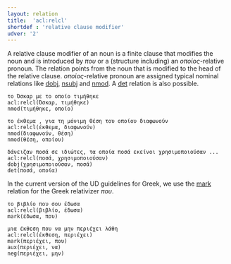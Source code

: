 ```yaml
---
layout: relation
title:  'acl:relcl'
shortdef : 'relative clause modifier'
udver: '2'
---
```


A relative clause modifier of an noun is a finite clause that modifies the noun and is introduced by *που* or a (structure including) an *οποίος*-relative pronoun. The relation points from the noun that is modified to the head of the relative clause. *οποίος*-relative pronoun are assigned typical nominal relations like  [dobj](obj), [nsubj](nsubj) and [nmod](nmod). A [det](det) relation is also possible.

~~~ sdparse
το Όσκαρ με το οποίο τιμήθηκε
acl:relcl(Όσκαρ, τιμήθηκε)
nmod(τιμήθηκε, οποίο)
~~~

~~~ sdparse
το έκθεμα , για τη μόνιμη θέση του οποίου διαφωνούν
acl:relcl(έκθεμα, διαφωνούν)
nmod(διαφωνούν, θέση)
nmod(θέση, οποίου)
~~~

~~~ sdparse
δάνειζαν ποσά σε ιδιώτες, τα οποία ποσά εκείνοι χρησιμοποιούσαν ...
acl:relcl(ποσά, χρησιμοποιούσαν)
dobj(χρησιμοποιούσαν, ποσά)
det(ποσά, οποία)
~~~

In the current version of the UD guidelines for Greek, we use the [mark](mark) relation for the Greek relativizer *που*.

~~~ sdparse
το βιβλίο που σου έδωσα
acl:relcl(βιβλίο, έδωσα)
mark(έδωσα, που)
~~~

~~~ sdparse
μια έκθεση που να μην περιέχει λάθη
acl:relcl(έκθεση, περιέχει)
mark(περιέχει, που)
aux(περιέχει, να)
neg(περιέχει, μην)
~~~

<!---
TODO: Revisit arguments for pou being a marker or a relative pronoun
-->
<!-- Interlanguage links updated Po 6. listopadu 2023, 21:42:15 CET -->
